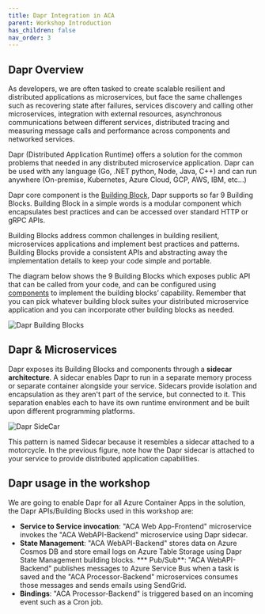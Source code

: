 ```yaml
---
title: Dapr Integration in ACA  
parent: Workshop Introduction
has_children: false
nav_order: 3
---
```


## Dapr Overview
As developers, we are often tasked to create scalable resilient and distributed applications as microservices, but face the same challenges such as recovering state after failures, services discovery and calling other microservices, integration with external resources, asynchronous communications between different services, distributed tracing and measuring message calls and performance across components and networked services.

Dapr (Distributed Application Runtime) offers a solution for the common problems that needed in any distributed microservice application. Dapr can be used with any language (Go, .NET python, Node, Java, C++) and can run anywhere (On-premise, Kubernetes, Azure Cloud, GCP, AWS, IBM, etc...)

Dapr core component is the [Building Block](https://docs.dapr.io/concepts/building-blocks-concept/), Dapr supports so far 9 Building Blocks. Building Block in a simple words is a modular component which encapsulates best practices and can be accessed over standard HTTP or gRPC APIs.

Building Blocks address common challenges in building resilient, microservices applications and implement best practices and patterns. Building Blocks provide a consistent APIs and abstracting away the implementation details to keep your code simple and portable.

The diagram below shows the 9 Building Blocks which exposes public API that can be called from your code, and can be configured using [components](https://docs.dapr.io/concepts/components-concept/) to implement the building blocks’ capability. Remember that you can pick whatever building block suites your distributed microservice application and you can incorporate other building blocks as needed.

![Dapr Building Blocks](assets/images/00-workshop-intro/DaprBuildingBlocks.jpg)

## Dapr & Microservices

Dapr exposes its Building Blocks and components through a **sidecar architecture**. A sidecar enables Dapr to run in a separate memory process or separate container alongside your service. Sidecars provide isolation and encapsulation as they aren't part of the service, but connected to it. This separation enables each to have its own runtime environment and be built upon different programming platforms.

![Dapr SideCar](assets/images/00-workshop-intro/ACA-Tutorial-DaprSidecar-s.jpg)

This pattern is named Sidecar because it resembles a sidecar attached to a motorcycle. In the previous figure, note how the Dapr sidecar is attached to your service to provide distributed application capabilities.

## Dapr usage in the workshop

We are going to enable Dapr for all Azure Container Apps in the solution, the Dapr APIs/Building Blocks used in this workshop are:

* **Service to Service invocation**: "ACA Web App-Frontend" microservice invokes the "ACA WebAPI-Backend" microservice using Dapr sidecar.
* **State Management**: "ACA WebAPI-Backend" stores data on Azure Cosmos DB and store email logs on Azure Table Storage using Dapr State Management building blocks.
*** Pub/Sub**: "ACA WebAPI-Backend" publishes messages to Azure Service Bus when a task is saved and the "ACA Processor-Backend" microservices consumes those messages and sends emails using SendGrid.
* **Bindings**: "ACA Processor-Backend" is triggered based on an incoming event such as a Cron job.